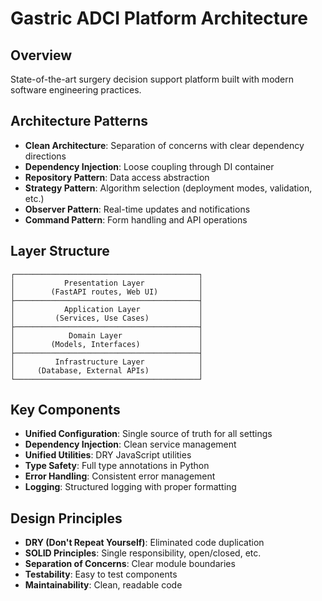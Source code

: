 # Gastric ADCI Platform Architecture

## Overview
State-of-the-art surgery decision support platform built with modern software engineering practices.

## Architecture Patterns
- **Clean Architecture**: Separation of concerns with clear dependency directions
- **Dependency Injection**: Loose coupling through DI container
- **Repository Pattern**: Data access abstraction
- **Strategy Pattern**: Algorithm selection (deployment modes, validation, etc.)
- **Observer Pattern**: Real-time updates and notifications
- **Command Pattern**: Form handling and API operations

## Layer Structure
```
┌─────────────────────────────────────────┐
│           Presentation Layer            │
│        (FastAPI routes, Web UI)         │
├─────────────────────────────────────────┤
│           Application Layer             │
│         (Services, Use Cases)           │
├─────────────────────────────────────────┤
│            Domain Layer                 │
│        (Models, Interfaces)             │
├─────────────────────────────────────────┤
│         Infrastructure Layer            │
│     (Database, External APIs)           │
└─────────────────────────────────────────┘
```

## Key Components
- **Unified Configuration**: Single source of truth for all settings
- **Dependency Injection**: Clean service management
- **Unified Utilities**: DRY JavaScript utilities
- **Type Safety**: Full type annotations in Python
- **Error Handling**: Consistent error management
- **Logging**: Structured logging with proper formatting

## Design Principles
- **DRY (Don't Repeat Yourself)**: Eliminated code duplication
- **SOLID Principles**: Single responsibility, open/closed, etc.
- **Separation of Concerns**: Clear module boundaries
- **Testability**: Easy to test components
- **Maintainability**: Clean, readable code
